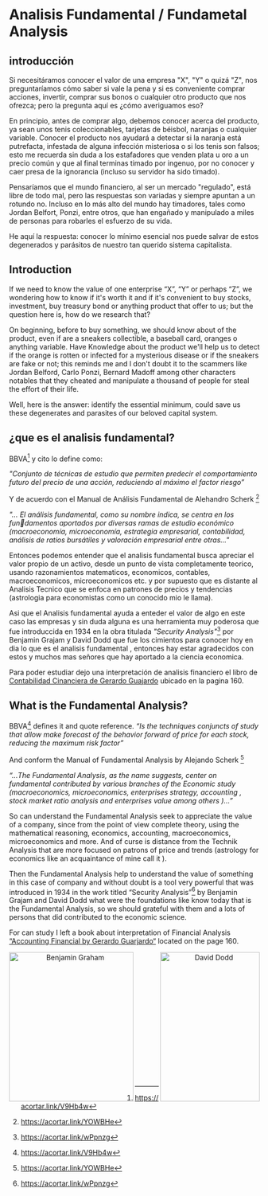 # Analisis Fundamental / Fundametal Analysis

## introducción




Si necesitáramos conocer el valor de una empresa "X", "Y" o quizá "Z", nos preguntaríamos cómo saber si vale la pena y si es conveniente comprar acciones, invertir, comprar sus bonos o cualquier otro producto que nos ofrezca; pero la pregunta aquí es ¿cómo averiguamos eso?

En principio, antes de comprar algo, debemos conocer acerca del producto, ya sean unos tenis coleccionables, tarjetas de béisbol, naranjas o cualquier variable. Conocer el producto nos ayudará a detectar si la naranja está putrefacta, infestada de alguna infección misteriosa o si los tenis son falsos; esto me recuerda sin duda a los estafadores que venden plata u oro a un precio común y que al final terminas timado por ingenuo, por no conocer y caer presa de la ignorancia (incluso su servidor ha sido timado).

Pensaríamos que el mundo financiero, al ser un mercado "regulado", está libre de todo mal, pero las respuestas son variadas y siempre apuntan a un rotundo no. Incluso en lo más alto del mundo hay timadores, tales como Jordan Belfort, Ponzi, entre otros, que han engañado y manipulado a miles de personas para robarles el esfuerzo de su vida.

He aquí la respuesta: conocer lo mínimo esencial nos puede salvar de estos degenerados y parásitos de nuestro tan querido sistema capitalista.

## Introduction 

If we need to know the value of one enterprise “X”, “Y” or perhaps “Z”, we wondering how to know if it's worth it and if it's convenient to buy stocks, investment, buy treasury bond or anything product that offer to us; but the question here is, how do we research that?

On beginning, before to buy something, we should know about of the product, even if are a sneakers collectible, a baseball card, oranges o anything variable.
Have Knowledge about the product we'll help us to detect if the orange is rotten or infected for a mysterious disease or if the sneakers are fake or not; this reminds me and I don't doubt it to the  scammers like Jordan Belford, Carlo Ponzi, Bernard Madoff among other characters notables that they cheated and manipulate a thousand of people for steal the effort of their life.

Well, here is the answer: identify the essential minimum, could save us  these degenerates and parasites of our beloved capital system.



## ¿que es el analisis fundamental?

BBVA[^1] y cito lo define como: 


_"Conjunto de técnicas de estudio que permiten predecir el 
comportamiento futuro del precio de una acción, reduciendo al 
máximo el factor riesgo”_ 

Y de acuerdo con el Manual de Análisis Fundamental de Alehandro Scherk [^2]

_"... El análisis fundamental, como su nombre indica, se centra en los fundamentos aportados por diversas ramas de estudio económico (macroeconomía, microeconomía, estrategia empresarial, contabilidad, 
análisis de ratios bursátiles y valoración empresarial entre otras..."_


Entonces podemos entender que el analisis fundamental busca apreciar el valor propio de un activo, desde un punto de vista completamente teorico, usando razonamientos matematicos, economicos, contables, macroeconomicos, microeconomicos etc. y por supuesto que es distante al Analisis Tecnico que se enfoca en patrones de precios y tendencias (astrologia para economistas como un conocido mio le llama).

Asi que el Analisis fundamental ayuda a enteder el valor de algo en este caso las empresas y sin duda alguna es una herramienta muy poderosa que fue introduccida en 1934 en la obra titulada _"Security Analysis"_[^3] por Benjamin Grajam y David Dodd que fue los cimientos para conocer hoy en dia lo que es el analisis fundamental , entonces hay estar agradecidos con estos y muchos mas señores que hay aportado a la ciencia economica. 


Para poder estudiar dejo una interpretación de analisis financiero el libro de [Contabilidad Cinanciera de Gerardo Guajardo](https://clea.edu.mx/biblioteca/files/original/e23f70cdbd8ebb07228b167f869c522d.pdf) ubicado en la pagina 160.

## What is the Fundamental Analysis?


BBVA[^1] defines it and quote reference. 
_“Is the techniques conjuncts of study that allow make forecast of the behavior forward of price for each stock, reducing the maximum risk factor”_

And conform the Manual of Fundamental Analysis by Alejando Scherk [^2]

_“…The Fundamental Analysis, as the name suggests, center on fundamental contributed by various branches of the Economic study (macroeconomics, microeconomics, enterprises strategy, accounting , stock market ratio analysis and enterprises value among others )…”_ 

So can understand the Fundamental Analysis seek to appreciate the value of a company, since from the point of view complete theory, using the mathematical reasoning, economics, accounting, macroeconomics, microeconomics and more. And of curse is distance from the Technik Analysis that are more focused on patrons of price and trends (astrology for economics like an acquaintance of mine call it ).

Then the Fundamental Analysis help to understand the value of something in this case of company and without doubt  is a tool very powerful that was introduced in 1934 in the work titled “Security Analysis”[^3]  by Benjamin Grajam and David Dodd what were the foundations like know today that is the Fundamental Analysis, so we should  grateful  with them and a lots of persons that did contributed to the economic science.  

For can study I left a book about interpretation of Financial Analysis [“Accounting Financial by Gerardo Guarjardo“](https://clea.edu.mx/biblioteca/files/original/e23f70cdbd8ebb07228b167f869c522d.pdf)  located on the page 160.
 




<div style="text-align: center;">
  <img src="https://tradersarea.pl/wp-content/uploads/2017/01/Benjamin_Graham_foto.jpg" width="250" height="300" alt="Benjamin Graham" align="left">
  <img src="https://upload.wikimedia.org/wikipedia/commons/thumb/a/a8/David_LeFevre_Dodd.jpg/1920px-David_LeFevre_Dodd.jpg" width="200" height="300" alt="David Dodd" align="right">
</div>
<br> <!-- Salto de línea -->
<br> <!-- Salto de línea -->
<br> <!-- Salto de línea -->
<br> <!-- Salto de línea -->
<br> <!-- Salto de línea -->
<br> <!-- Salto de línea -->
<br> <!-- Salto de línea -->
<br> <!-- Salto de línea -->
<br> <!-- Salto de línea -->
<br> <!-- Salto de línea -->
<br> <!-- Salto de línea -->
<br> <!-- Salto de línea -->
<br> <!-- Salto de línea -->
<br> <!-- Salto de línea -->
<br> <!-- Salto de línea -->

[^1]:https://acortar.link/V9Hb4w
[^2]:https://acortar.link/YOWBHe
[^3]:https://acortar.link/wPpnzg

